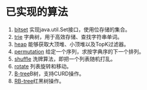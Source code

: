 已实现的算法
============

1. [bitset](/bitset) 实现java.util.Set接口，使用位存储的集合。
2. [trie](/trie) 字典树，用于高效存储、查找字符串单词。
3. [heap](/heap) 能够获取大顶堆、小顶堆以及TopK过滤器。
4. [permutation](/permutation) 给定一个序列，求按字典序的下一个排列。
5. [shuffle](/shuffle) 洗牌算法，即把一个列表随机打乱。
6. [rotate](/rotate) 列表旋转和移动。
7. [B-tree](/B-Tree)B树，支持CURD操作。
8. [RB-tree](/RBTree)红黑树操作。
